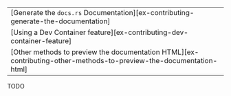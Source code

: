 ||
|--------|
| [Generate the `docs.rs` Documentation][ex-contributing-generate-the-documentation] |
| [Using a Dev Container feature][ex-contributing-dev-container-feature] |
| [Other methods to preview the documentation HTML][ex-contributing-other-methods-to-preview-the-documentation-html] |

<div class="hidden">
TODO
</div>
